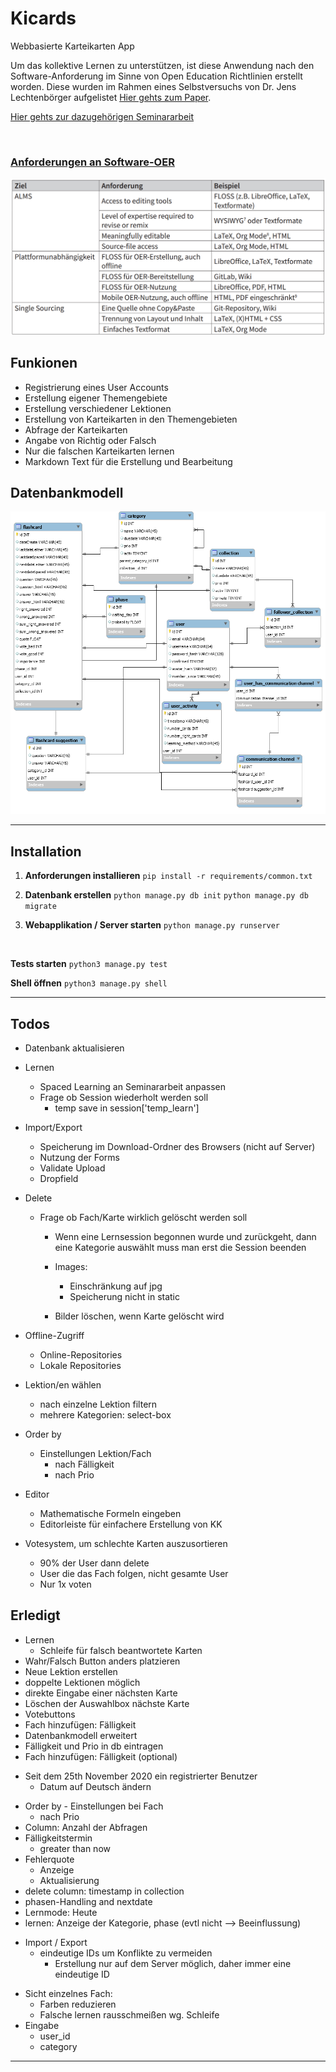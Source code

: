 # Kicards
Webbasierte Karteikarten App <br>

Um das kollektive Lernen zu unterstützen, ist diese Anwendung nach den Software-Anforderung im Sinne von Open Education Richtlinien erstellt worden. Diese wurden im Rahmen eines Selbstversuchs von Dr. Jens Lechtenbörger aufgelistet [Hier gehts zum Paper](http://dx.doi.org/10.21240/mpaed/34/2019.03.02.X).

[Hier gehts zur dazugehörigen Seminararbeit](https://github.com/kalbe09/SeminararbeitOER)

<br>

### <u>**Anforderungen an Software-OER**</u> <br>
![Software-Anforderungen](/alms_framework.png)

## Funkionen
- Registrierung eines User Accounts
- Erstellung eigener Themengebiete  
- Erstellung verschiedener Lektionen
- Erstellung von Karteikarten in den Themengebieten
- Abfrage der Karteikarten
- Angabe von Richtig oder Falsch
- Nur die falschen Karteikarten lernen
- Markdown Text für die Erstellung und Bearbeitung

## Datenbankmodell
![Datenbankmodell](/img/Datenbankmodell.png)

<hr>

## Installation
1. **Anforderungen installieren** 
  ```pip install -r requirements/common.txt``` <br>

2. **Datenbank erstellen**
  ```python manage.py db init```
    ```python manage.py db migrate```<br>

3. **Webapplikation / Server starten**
    ```python manage.py runserver```


<br>

  **Tests starten** 
  ```python3 manage.py test```

  **Shell öffnen**
  ```python3 manage.py shell```
<hr>



## Todos
- Datenbank aktualisieren
- Lernen
  - Spaced Learning an Seminararbeit anpassen
  - Frage ob Session wiederholt werden soll
      - temp save in session['temp_learn']

- Import/Export
  - Speicherung im Download-Ordner des Browsers (nicht auf Server)
  - Nutzung der Forms
  - Validate Upload
  - Dropfield

- Delete 
  - Frage ob Fach/Karte wirklich gelöscht werden soll

	- Wenn eine Lernsession begonnen wurde und zurückgeht, dann eine Kategorie auswählt muss man erst die Session beenden
  
	- Images: 
		- Einschränkung auf jpg
		- Speicherung nicht in static
    - Bilder löschen, wenn Karte gelöscht wird

- Offline-Zugriff
  - Online-Repositories
  - Lokale Repositories

- Lektion/en wählen 
  - nach einzelne Lektion filtern
  - mehrere Kategorien: select-box

- Order by 
  - Einstellungen Lektion/Fach
    - nach Fälligkeit 
    - nach Prio

- Editor 
  - Mathematische Formeln eingeben
  - Editorleiste für einfachere Erstellung von KK

- Votesystem, um schlechte Karten auszusortieren
  - 90% der User dann delete
  - User die das Fach folgen, nicht gesamte User
  - Nur 1x voten



## Erledigt
- Lernen
  - Schleife für falsch beantwortete Karten
- Wahr/Falsch Button anders platzieren
- Neue Lektion erstellen
- doppelte Lektionen möglich
- direkte Eingabe einer nächsten Karte
- Löschen der Auswahlbox nächste Karte
- Votebuttons
- Fach hinzufügen: Fälligkeit
- Datenbankmodell erweitert
- Fälligkeit und Prio in db eintragen
- Fach hinzufügen: Fälligkeit (optional)
* Seit dem 25th November 2020 ein registrierter Benutzer
  * Datum auf Deutsch ändern
- Order by - Einstellungen bei Fach
  - nach Prio
- Column: Anzahl der Abfragen
- Fälligkeitstermin 
  - greater than now
- Fehlerquote
  - Anzeige
  - Aktualisierung
- delete column: timestamp in collection 
- phasen-Handling and nextdate
- Lernmode: Heute
- lernen: Anzeige der Kategorie, phase (evtl nicht --> Beeinflussung)
* Import / Export 
  - eindeutige IDs um Konflikte zu vermeiden
      - Erstellung nur auf dem Server möglich, daher immer eine eindeutige ID
- Sicht einzelnes Fach: 
  - Farben reduzieren
  - Falsche lernen rausschmeißen wg. Schleife
- Eingabe 
  - user_id
  - category


<hr>

